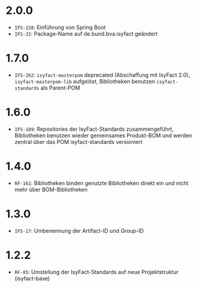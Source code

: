 # 2.0.0
- `IFS-228`: Einführung von Spring Boot
- `IFS-32`: Package-Name auf de.bund.bva.isyfact geändert

# 1.7.0
- `IFS-262`: `isyfact-masterpom` deprecated (Abschaffung mit IsyFact 2.0), `isyfact-masterpom-lib` aufgelöst, Bibliotheken benutzen `isyfact-standards` als Parent-POM

# 1.6.0
- `IFS-189`: Repositories der IsyFact-Standards zusammengeführt, Bibliotheken benutzen wieder gemeinsames Produkt-BOM und werden zentral über das POM isyfact-standards versioniert

# 1.4.0
- `RF-161`: Bibliotheken binden genutzte Bibliotheken direkt ein und nicht mehr über BOM-Bibliotheken

# 1.3.0
- `IFS-17`: Umbenennung der Artifact-ID und Group-ID

# 1.2.2
- `RF-85`: Umstellung der IsyFact-Standards auf neue Projektstruktur (isyfact-base)
